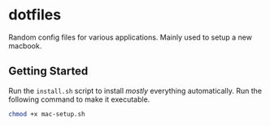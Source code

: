 # dotfiles

Random config files for various applications. Mainly used to setup a new macbook.

## Getting Started

Run the `install.sh` script to install _mostly_ everything automatically.
Run the following command to make it executable.

``` sh
chmod +x mac-setup.sh
```
